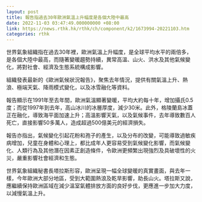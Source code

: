 ```yaml
---
layout: post
title: 報告指過去30年歐洲氣溫上升幅度是各個大陸中最高
date: 2022-11-03 03:47:49.000000000 +08:00
link: https://news.rthk.hk/rthk/ch/component/k2/1673994-20221103.htm
categories: rthk
---
```


世界氣象組織指在過去30年裡，歐洲氣溫上升幅度，是全球平均水平的兩倍多，是各個大陸中最高，而隨著變暖趨勢持續，異常高溫、山火、洪水及其他氣候變化，將對社會、經濟及生態系統構成影響。

組織發表最新的《歐洲氣候狀況報告》，聚焦去年情況，提供有關氣溫上升、熱浪、極端天氣、降雨模式變化，以及冰雪融化等資料。

報告顯示在1991年至去年間，歐洲氣溫顯著變暖，平均大約每十年，增加攝氏0.5度；而從1997年到去年，高山冰川的冰層厚度，減少30米。此外，格陵蘭島冰蓋正在融化，導致海平面加速上升；高溫影響天氣，以及氣候事件，去年導致數百人死亡，直接影響50多萬人，造成超過500億美元的經濟損失。

報告亦指出，氣候變化引起花粉和孢子的產生，以及分布的改變，可能導致過敏疾病增加，兒童在身體和心理上，都比成年人更容易受到氣候變化影響，而氣候變化、人類行為及其他潛在因素正創造條件，令歐洲更頻繁出現強烈及具破壞性的火災，嚴重影響社會經濟和生態。

世界氣象組織秘書長塔拉斯形容，歐洲呈現一幅全球變暖的真實畫面，與去年一樣，今年歐洲大部分地區，受到大範圍熱浪及乾旱影響，助長山火。塔拉斯又說，應繼續保持歐洲區域在減少溫室氣體排放方面的良好步伐，更應進一步加大力度，以減慢氣溫上升。
